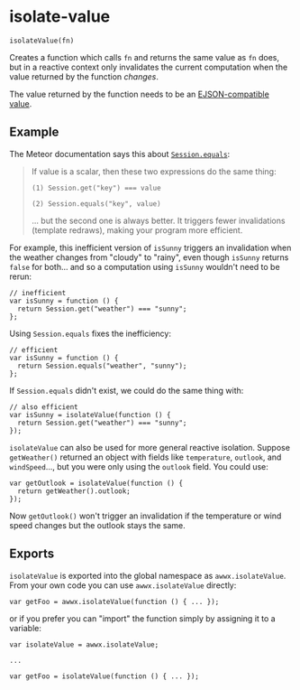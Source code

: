 # isolate-value

```
isolateValue(fn)
```

Creates a function which calls `fn` and returns the same value as `fn`
does, but in a reactive context only invalidates the current
computation when the value returned by the function *changes*.

The value returned by the function needs to be an [EJSON-compatible
value](http://docs.meteor.com/#ejson).


## Example

The Meteor documentation says this about
[`Session.equals`](http://docs.meteor.com/#session_equals):

> If value is a scalar, then these two expressions do the same thing:
>
> `(1) Session.get("key") === value`
>
> `(2) Session.equals("key", value)`
>
> ... but the second one is always better. It triggers fewer
> invalidations (template redraws), making your program more
> efficient.


For example, this inefficient version of `isSunny` triggers an invalidation
when the weather changes from "cloudy" to "rainy", even though `isSunny`
returns `false` for both... and so a computation using `isSunny` wouldn't need
to be rerun:

```
// inefficient
var isSunny = function () {
  return Session.get("weather") === "sunny";
};
```


Using `Session.equals` fixes the inefficiency:

```
// efficient
var isSunny = function () {
  return Session.equals("weather", "sunny");
};

```


If `Session.equals` didn't exist, we could do the same thing with:

```
// also efficient
var isSunny = isolateValue(function () {
  return Session.get("weather") === "sunny";
});
```


`isolateValue` can also be used for more general reactive isolation.
Suppose `getWeather()` returned an object with fields like
`temperature`, `outlook`, and `windSpeed`..., but you were only using
the `outlook` field.  You could use:

```
var getOutlook = isolateValue(function () {
  return getWeather().outlook;
});
```

Now `getOutlook()` won't trigger an invalidation if the temperature or
wind speed changes but the outlook stays the same.


## Exports

`isolateValue` is exported into the global namespace as
`awwx.isolateValue`.  From your own code you can use
`awwx.isolateValue` directly:

```
var getFoo = awwx.isolateValue(function () { ... });
```

or if you prefer you can "import" the function simply by assigning it
to a variable:

```
var isolateValue = awwx.isolateValue;

...

var getFoo = isolateValue(function () { ... });
```
